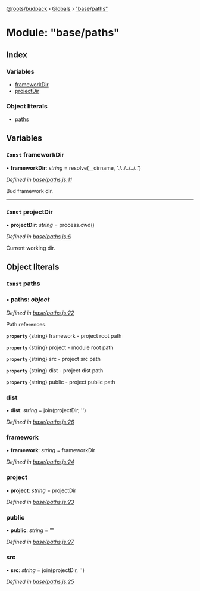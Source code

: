 [@roots/budpack](../README.md) › [Globals](../globals.md) › ["base/paths"](_base_paths_.md)

# Module: "base/paths"

## Index

### Variables

* [frameworkDir](_base_paths_.md#const-frameworkdir)
* [projectDir](_base_paths_.md#const-projectdir)

### Object literals

* [paths](_base_paths_.md#const-paths)

## Variables

### `Const` frameworkDir

• **frameworkDir**: *string* = resolve(__dirname, './../../../..')

*Defined in [base/paths.js:11](https://github.com/roots/bud-support/blob/5f43850/src/budpack/builder/base/paths.js#L11)*

Bud framework dir.

___

### `Const` projectDir

• **projectDir**: *string* = process.cwd()

*Defined in [base/paths.js:6](https://github.com/roots/bud-support/blob/5f43850/src/budpack/builder/base/paths.js#L6)*

Current working dir.

## Object literals

### `Const` paths

### ▪ **paths**: *object*

*Defined in [base/paths.js:22](https://github.com/roots/bud-support/blob/5f43850/src/budpack/builder/base/paths.js#L22)*

Path references.

**`property`** {string} framework - project root path

**`property`** {string} project - module root path

**`property`** {string} src - project src path

**`property`** {string} dist - project dist path

**`property`** {string} public - project public path

###  dist

• **dist**: *string* = join(projectDir, '')

*Defined in [base/paths.js:26](https://github.com/roots/bud-support/blob/5f43850/src/budpack/builder/base/paths.js#L26)*

###  framework

• **framework**: *string* = frameworkDir

*Defined in [base/paths.js:24](https://github.com/roots/bud-support/blob/5f43850/src/budpack/builder/base/paths.js#L24)*

###  project

• **project**: *string* = projectDir

*Defined in [base/paths.js:23](https://github.com/roots/bud-support/blob/5f43850/src/budpack/builder/base/paths.js#L23)*

###  public

• **public**: *string* = ""

*Defined in [base/paths.js:27](https://github.com/roots/bud-support/blob/5f43850/src/budpack/builder/base/paths.js#L27)*

###  src

• **src**: *string* = join(projectDir, '')

*Defined in [base/paths.js:25](https://github.com/roots/bud-support/blob/5f43850/src/budpack/builder/base/paths.js#L25)*

